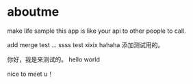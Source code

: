 aboutme
=======

make life sample
this app is like your api to other people to call.

add merge test ...
ssss test
xixix hahaha 
添加测试用的。

你好，我是来测试的。
hello world

nice to meet u！

